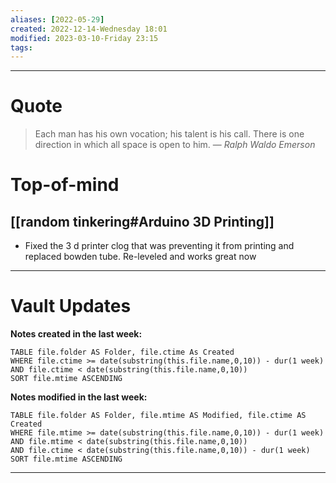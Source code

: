```yaml
---
aliases: [2022-05-29]
created: 2022-12-14-Wednesday 18:01
modified: 2023-03-10-Friday 23:15
tags: 
---
```



---

# Quote
> Each man has his own vocation; his talent is his call. There is one direction in which all space is open to him.
> — <cite>Ralph Waldo Emerson</cite>

# Top-of-mind

## [[random tinkering#Arduino 3D Printing]]
- Fixed the 3 d printer clog that was preventing it from printing and replaced bowden tube. Re-leveled and works great now

---

# Vault Updates

**Notes created in the last week:**

``` dataview
TABLE file.folder AS Folder, file.ctime As Created
WHERE file.ctime >= date(substring(this.file.name,0,10)) - dur(1 week) AND file.ctime < date(substring(this.file.name,0,10))
SORT file.mtime ASCENDING
```

**Notes modified in the last week:**

``` dataview
TABLE file.folder AS Folder, file.mtime AS Modified, file.ctime AS Created
WHERE file.mtime >= date(substring(this.file.name,0,10)) - dur(1 week)
AND file.mtime < date(substring(this.file.name,0,10))
AND file.ctime < date(substring(this.file.name,0,10)) - dur(1 week)
SORT file.mtime ASCENDING
```
---

